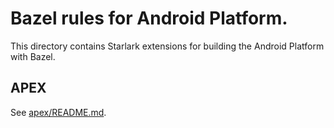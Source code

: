 # Bazel rules for Android Platform.

This directory contains Starlark extensions for building the Android Platform with Bazel.

## APEX

See [apex/README.md](apex/README.md).
